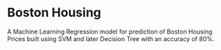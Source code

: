 # Boston Housing
A Machine Learning Regression model for prediction of Boston Housing Prices built using SVM and later Decision Tree with an accuracy of 80%.
